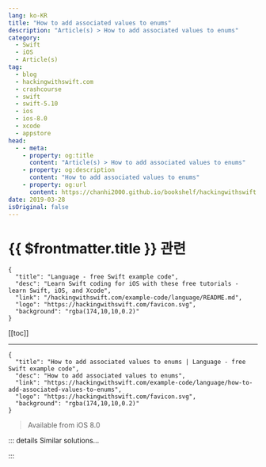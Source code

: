 ```yaml
---
lang: ko-KR
title: "How to add associated values to enums"
description: "Article(s) > How to add associated values to enums"
category:
  - Swift
  - iOS
  - Article(s)
tag: 
  - blog
  - hackingwithswift.com
  - crashcourse
  - swift
  - swift-5.10
  - ios
  - ios-8.0
  - xcode
  - appstore
head:
  - - meta:
    - property: og:title
      content: "Article(s) > How to add associated values to enums"
    - property: og:description
      content: "How to add associated values to enums"
    - property: og:url
      content: https://chanhi2000.github.io/bookshelf/hackingwithswift.com/example-code/language/how-to-add-associated-values-to-enums.html
date: 2019-03-28
isOriginal: false
---
```


# {{ $frontmatter.title }} 관련

```component VPCard
{
  "title": "Language - free Swift example code",
  "desc": "Learn Swift coding for iOS with these free tutorials - learn Swift, iOS, and Xcode",
  "link": "/hackingwithswift.com/example-code/language/README.md",
  "logo": "https://hackingwithswift.com/favicon.svg",
  "background": "rgba(174,10,10,0.2)"
}
```

[[toc]]

---

```component VPCard
{
  "title": "How to add associated values to enums | Language - free Swift example code",
  "desc": "How to add associated values to enums",
  "link": "https://hackingwithswift.com/example-code/language/how-to-add-associated-values-to-enums",
  "logo": "https://hackingwithswift.com/favicon.svg",
  "background": "rgba(174,10,10,0.2)"
}
```

> Available from iOS 8.0

<!-- TODO: 작성 -->

<!-- 
Enums with associated values let you associate extra data with an enum case. This helps make them significantly more useful, because we can create gradations of cases rather than have them be absolute.

For example, we could create a `Weather` enum that can store various weather types: sunny, cloudy, windy, and rainy. However, that doesn’t really describe those conditions very well - how cloudy is it? Is it gale force winds or just a breeze? Is the rain definitely going to happen, or is it a fairly remote chance?

With enum associated values we can describe these situations more accurately. For example:

```swift
enum Weather {
    case sunny
    case cloudy(coverage: Int)
    case windy(speed: Int)
    case rainy(chance: Int)
}
```

That leaves “sunny” as a simple value, but the other three all have associated values - how cloudy it is, what the speed of the wind is, and how likely the rain is.

Using those values we can now create instances of those enums:

```swift
let london = Weather.cloudy(coverage: 90)
let gusty = Weather.windy(speed: 10)
let guaranteedRain = Weather.rainy(chance: 100)
```

-->

::: details Similar solutions…

<!--
/example-code/language/how-to-add-raw-values-to-enums">How to add raw values to enums 
/example-code/language/what-is-a-protocol-associated-type">What is a protocol associated type? 
/example-code/language/how-to-constrain-a-protocol-associated-type">How to constrain a protocol associated type 
/example-code/language/how-to-fix-the-error-protocol-can-only-be-used-as-a-generic-constraint-because-it-has-self-or-associated-type-requirements">How to fix the error “protocol can only be used as a generic constraint because it has Self or associated type requirements” 
/quick-start/swiftui/how-to-fix-protocol-view-can-only-be-used-as-a-generic-constraint-because-it-has-self-or-associated-type-requirements">How to fix “Protocol 'View' can only be used as a generic constraint because it has Self or associated type requirements”</a>
-->

:::

